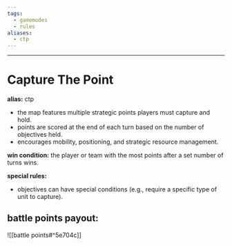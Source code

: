 ```yaml
---
tags:
  - gamemodes
  - rules
aliases:
  - ctp
---
```

---

# Capture The Point

**alias:** ctp

- the map features multiple strategic points players must capture and hold.
- points are scored at the end of each turn based on the number of objectives held.
- encourages mobility, positioning, and strategic resource management.

**win condition:** the player or team with the most points after a set number of turns wins.

**special rules:**

- objectives can have special conditions (e.g., require a specific type of unit to capture).

## **battle points payout:**

![[battle points#^5e704c]]